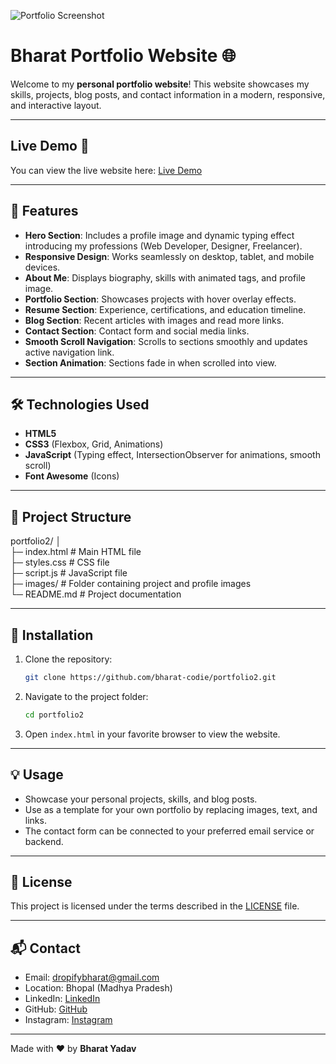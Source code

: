 ![Portfolio Screenshot](cp.png)


# Bharat Portfolio Website 🌐

Welcome to my **personal portfolio website**! This website showcases my skills, projects, blog posts, and contact information in a modern, responsive, and interactive layout.

---

## Live Demo 🚀

You can view the live website here: [Live Demo](https://bharat-codie.github.io/Portfolio2-/)

---

## 🚀 Features

- **Hero Section**: Includes a profile image and dynamic typing effect introducing my professions (Web Developer, Designer, Freelancer).  
- **Responsive Design**: Works seamlessly on desktop, tablet, and mobile devices.  
- **About Me**: Displays biography, skills with animated tags, and profile image.  
- **Portfolio Section**: Showcases projects with hover overlay effects.  
- **Resume Section**: Experience, certifications, and education timeline.  
- **Blog Section**: Recent articles with images and read more links.  
- **Contact Section**: Contact form and social media links.  
- **Smooth Scroll Navigation**: Scrolls to sections smoothly and updates active navigation link.  
- **Section Animation**: Sections fade in when scrolled into view.  

---

## 🛠 Technologies Used

- **HTML5**  
- **CSS3** (Flexbox, Grid, Animations)  
- **JavaScript** (Typing effect, IntersectionObserver for animations, smooth scroll)  
- **Font Awesome** (Icons)  

---

## 📂 Project Structure

portfolio2/
│  
├─ index.html # Main HTML file  
├─ styles.css # CSS file  
├─ script.js # JavaScript file  
├─ images/ # Folder containing project and profile images  
└─ README.md # Project documentation  

---

## 📌 Installation

1. Clone the repository:
   ```bash
   git clone https://github.com/bharat-codie/portfolio2.git
   ```
2. Navigate to the project folder:
   ```bash
   cd portfolio2
   ```
3. Open `index.html` in your favorite browser to view the website.

---

## 💡 Usage

- Showcase your personal projects, skills, and blog posts.  
- Use as a template for your own portfolio by replacing images, text, and links.  
- The contact form can be connected to your preferred email service or backend.

---

## 📜 License

This project is licensed under the terms described in the [LICENSE](LICENSE) file.

---

## 📬 Contact

- Email: dropifybharat@gmail.com  
- Location: Bhopal (Madhya Pradesh)  
- LinkedIn: [LinkedIn](https://www.linkedin.com/in/bharat-yadav-ba8458385)  
- GitHub: [GitHub](https://github.com/bharat-codie)  
- Instagram: [Instagram](https://www.instagram.com/bharat_codie/?utm_source=ig_web_button_share_sheet)

---

Made with ❤️ by **Bharat Yadav**
